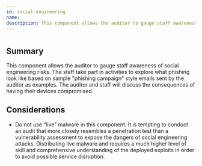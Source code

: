 ```yaml
---
id: social-engineering
name: 
description: This component allows the auditor to gauge staff awareness of social engineering risks. The staff take part in...
---
```

# 

## Summary

This component allows the auditor to gauge staff awareness of social engineering risks. The staff take part in activities to explore what phishing look like based on sample "phishing campaign" style emails sent by the auditor as examples.  The auditor and staff will discuss the consequences of having their devices compromised.



## Considerations

  * Do not use “live” malware in this component. It is tempting to conduct an audit that more closely resembles a penetration test than a vulnerability assessment to expose the dangers of social engineering attacks. Distributing live malware and requires a much higher level of skill and comprehensive understanding of the deployed exploits in order to avoid possible service disruption.


